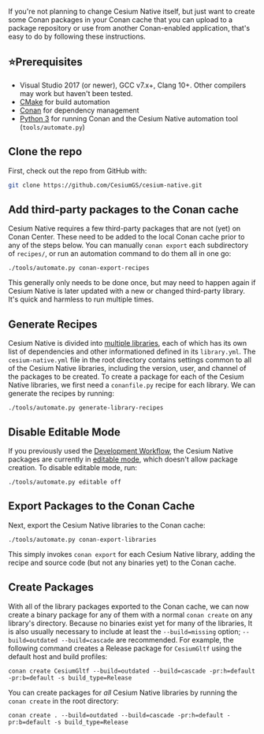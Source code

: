If you're not planning to change Cesium Native itself, but just want to create some Conan packages in your Conan cache that you can upload to a package repository or use from another Conan-enabled application, that's easy to do by following these instructions.

## ⭐Prerequisites

* Visual Studio 2017 (or newer), GCC v7.x+, Clang 10+. Other compilers may work but haven't been tested.
* [CMake](https://cmake.org/) for build automation
* [Conan](https://conan.io/) for dependency management
* [Python 3](https://www.python.org/) for running Conan and the Cesium Native automation tool (`tools/automate.py`)

## Clone the repo

First, check out the repo from GitHub with:

```bash
git clone https://github.com/CesiumGS/cesium-native.git
```

## Add third-party packages to the Conan cache

Cesium Native requires a few third-party packages that are not (yet) on Conan Center. These need to be added to the local Conan cache prior to any of the steps below. You can manually `conan export` each subdirectory of `recipes/`, or run an automation command to do them all in one go:

```
./tools/automate.py conan-export-recipes
```

This generally only needs to be done once, but may need to happen again if Cesium Native is later updated with a new or changed third-party library. It's quick and harmless to run multiple times.

## Generate Recipes

Cesium Native is divided into [multiple libraries](../README.md#libraries), each of which has its own list of dependencies and other informationed defined in its `library.yml`. The `cesium-native.yml` file in the root directory contains settings common to all of the Cesium Native libraries, including the version, user, and channel of the packages to be created. To create a package for each of the Cesium Native libraries, we first need a `conanfile.py` recipe for each library. We can generate the recipes by running:

```
./tools/automate.py generate-library-recipes
```

## Disable Editable Mode

If you previously used the [Development Workflow](development-workflow.md), the Cesium Native packages are currently in [editable mode](https://docs.conan.io/en/latest/developing_packages/editable_packages.html), which doesn't allow package creation. To disable editable mode, run:

```
./tools/automate.py editable off
```

## Export Packages to the Conan Cache

Next, export the Cesium Native libraries to the Conan cache:

```
./tools/automate.py conan-export-libraries
```

This simply invokes `conan export` for each Cesium Native library, adding the recipe and source code (but not any binaries yet) to the Conan cache.

## Create Packages

With all of the library packages exported to the Conan cache, we can now create a binary package for any of them with a normal `conan create` on any library's directory. Because no binaries exist yet for many of the libraries, It is also usually necessary to include at least the `--build=missing` option; `--build=outdated --build=cascade` are recommended. For example, the following command creates a Release package for `CesiumGltf` using the default host and build profiles:

```
conan create CesiumGltf --build=outdated --build=cascade -pr:h=default -pr:b=default -s build_type=Release
```

You can create packages for _all_ Cesium Native libraries by running the `conan create` in the root directory:

```
conan create . --build=outdated --build=cascade -pr:h=default -pr:b=default -s build_type=Release
```
